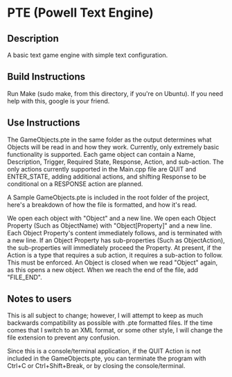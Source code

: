 # PTE (Powell Text Engine)

## Description
A basic text game engine with simple text configuration.

## Build Instructions
Run Make (sudo make, from this directory, if you're on Ubuntu). If you need help with this, google is your friend.

## Use Instructions
The GameObjects.pte in the same folder as the output determines what Objects will be read in and how they work.
Currently, only extremely basic functionality is supported. Each game object can contain a Name, Description, Trigger, Required State, Response, Action, and sub-action. The only actions currently supported in the Main.cpp file are QUIT and ENTER_STATE, adding additional actions, and shifting Response to be conditional on a RESPONSE action are planned.

A Sample GameObjects.pte is included in the root folder of the project, here's a breakdown of how the file is formatted, and how it's read.

We open each object with "Object" and a new line.
We open each Object Property (Such as ObjectName) with "Object[Property]" and a new line.
Each Object Property's content immediately follows, and is terminated with a new line.
If an Object Property has sub-properties (Such as ObjectAction), the sub-properties will immediately proceed the Property.
      At present, if the Action is a type that requires a sub action, it requires a sub-action to follow. This must be enforced.
An Object is closed when we read "Object" again, as this opens a new object.
When we reach the end of the file, add "FILE_END".

## Notes to users

This is all subject to change; however, I will attempt to keep as much backwards compatibility as possible with .pte formatted files. If the time comes that I switch to an XML format, or some other style, I will change the file extension to prevent any confusion.

Since this is a console/terminal application, if the QUIT Action is not included in the GameObjects.pte, you can terminate the program with Ctrl+C or Ctrl+Shift+Break, or by closing the console/terminal.
